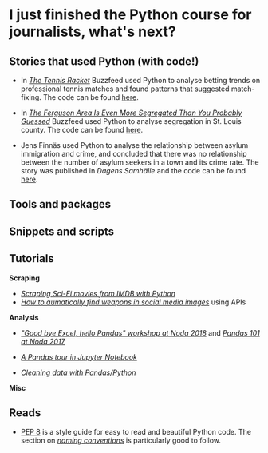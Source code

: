 # I just finished the Python course for journalists, what's next?

## Stories that used Python (with code!)

* In [*The Tennis Racket*](http://www.buzzfeed.com/heidiblake/the-tennis-racket) Buzzfeed used Python to analyse betting trends on professional tennis matches and found patterns that suggested match-fixing. The code can be found [here](https://github.com/BuzzFeedNews/2016-01-tennis-betting-analysis/blob/master/notebooks/tennis-analysis.ipynb).

* In [*The Ferguson Area Is Even More Segregated Than You Probably Guessed*](https://www.buzzfeednews.com/article/jsvine/the-ferguson-area-is-even-more-segregated-than-you-thought) Buzzfeed used Python to analyse segregation in St. Louis county. The code can be found [here](https://github.com/BuzzFeedNews/2014-08-st-louis-county-segregation/blob/master/notebooks/segregation-analysis.ipynb).

* Jens Finnäs used Python to analyse the relationship between asylum immigration and crime, and concluded that there was no relationship between the number of asylum seekers in a town and its crime rate. The story was published in *Dagens Samhälle* and the code can be found [here](https://github.com/jensfinnas/dagenssamhalle-notebooks/blob/master/flyktingar_och_brottslighet/Flyktingar%20och%20brottslighet%20i%20kommuner.ipynb).

## Tools and packages
## Snippets and scripts
## Tutorials

**Scraping**

* [*Scraping Sci-Fi movies from IMDB with Python*](https://link.medium.com/8TJsiG8DJU)
* [*How to aumatically find weapons in social media images*](http://www.automatingosint.com/blog/2016/01/osint-automatically-finding-weapons-in-social-media-images-part-1/) using APIs

**Analysis**
* [*"Good bye Excel, hello Pandas" workshop at Noda 2018*](https://github.com/jplusplus/noda2018-pandas-workshop) and [*Pandas 101 at Noda 2017*](https://github.com/horriblesmell/noda-pres-17)

* [*A Pandas tour in Jupyter Notebook*](https://nbviewer.jupyter.org/gist/wesm/4757075/PandasTour.ipynb)

* [*Cleaning data with Pandas/Python*](http://www.jeannicholashould.com/tidy-data-in-python.html)

**Misc**

## Reads

* [PEP 8](https://www.python.org/dev/peps/pep-0008/) is a style guide for easy to read and beautiful Python code. The section on [*naming conventions*](https://www.python.org/dev/peps/pep-0008/#naming-conventions) is particularly good to follow.


